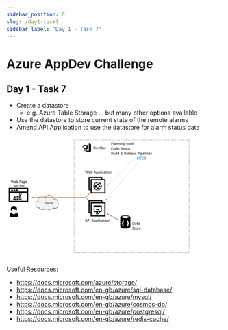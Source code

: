 ```yaml
---
sidebar_position: 8
slug: /day1-task7
sidebar_label: 'Day 1 - Task 7'
---
```

# Azure AppDev Challenge

## Day 1 - Task 7 

- Create a datastore
  - e.g. Azure Table Storage … but many other options available
- Use the datastore to store current state of the remote alarms
- Amend API Application to use the datastore for alarm status data

![](../images/slide10.png)

Useful Resources:

- <https://docs.microsoft.com/azure/storage/>
- <https://docs.microsoft.com/en-gb/azure/sql-database/>
- <https://docs.microsoft.com/en-gb/azure/mysql/>
- <https://docs.microsoft.com/en-gb/azure/cosmos-db/>
- <https://docs.microsoft.com/en-gb/azure/postgresql/>
- <https://docs.microsoft.com/en-gb/azure/redis-cache/>

